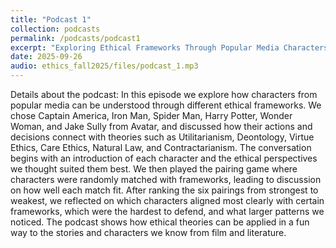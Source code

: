 ```yaml
---
title: "Podcast 1"
collection: podcasts
permalink: /podcasts/podcast1
excerpt: "Exploring Ethical Frameworks Through Popular Media Characters"
date: 2025-09-26
audio: ethics_fall2025/files/podcast_1.mp3
---
```

Details about the podcast:
In this episode we explore how characters from popular media can be understood through different ethical frameworks. We chose Captain America, Iron Man, Spider Man, Harry Potter, Wonder Woman, and Jake Sully from Avatar, and discussed how their actions and decisions connect with theories such as Utilitarianism, Deontology, Virtue Ethics, Care Ethics, Natural Law, and Contractarianism. The conversation begins with an introduction of each character and the ethical perspectives we thought suited them best. We then played the pairing game where characters were randomly matched with frameworks, leading to discussion on how well each match fit. After ranking the six pairings from strongest to weakest, we reflected on which characters aligned most clearly with certain frameworks, which were the hardest to defend, and what larger patterns we noticed. The podcast shows how ethical theories can be applied in a fun way to the stories and characters we know from film and literature.

